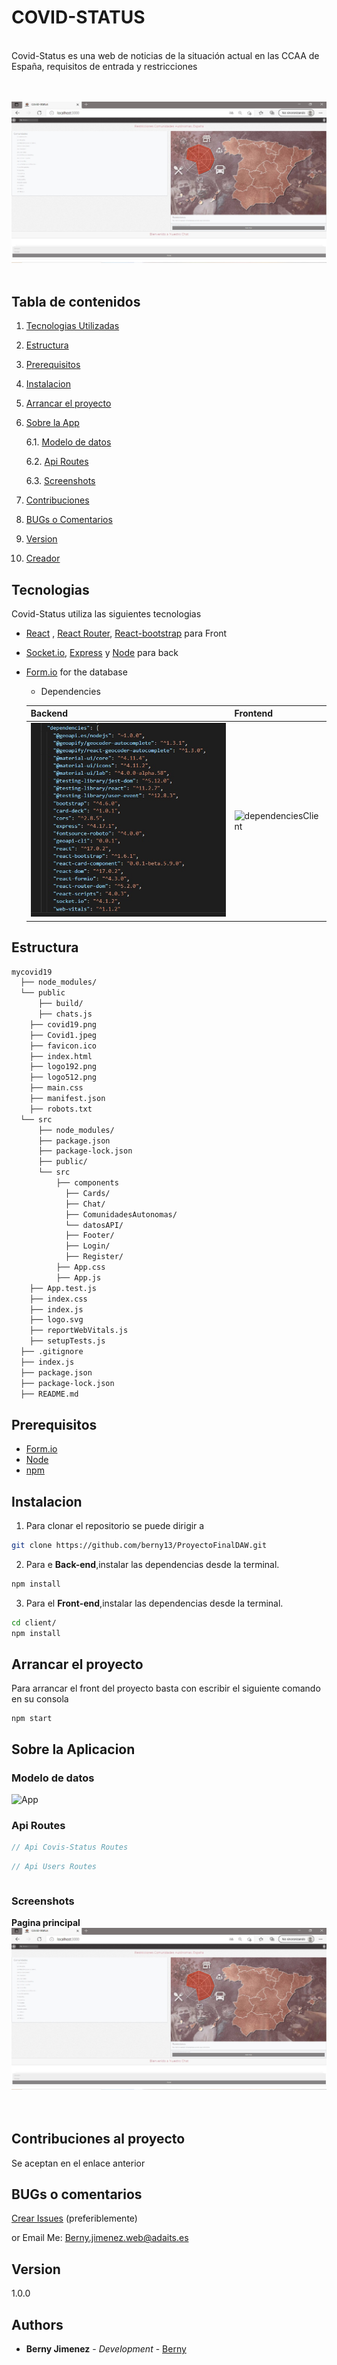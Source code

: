 # COVID-STATUS


</br>
Covid-Status es una web de noticias de la situación actual en las CCAA de España, requisitos de entrada y restricciones
</br>
</br>
</br>

![App](./imagenes/completo.jpg)
</br>
</br>

## Tabla de contenidos

1. [Tecnologias Utilizadas](#techs)
2. [Estructura](#filesStr)
3. [Prerequisitos](#pre)
4. [Instalacion](#installing)
5. [Arrancar el proyecto](#start)
6. [Sobre la  App](#app)

    6.1. [Modelo de datos](#models)

    6.2. [Api Routes](#apiroutes)

    6.3. [Screenshots](#screens)
7. [Contribuciones](#contributing)
8. [BUGs o Comentarios](#bugs)
9. [Version](#version)
10. [Creador](#autors)


<a name="techs"></a>

## Tecnologias

Covid-Status utiliza las siguientes tecnologias

- [React](https://reactjs.org) ,  [React Router](https://reacttraining.com/react-router/), [React-bootstrap](https://react-bootstrap.github.io/) para Front

- [Socket.io](https://socket.io/), [Express](http://expressjs.com/) y [Node](https://nodejs.org/en/) para back

- [Form.io](https://www.form.io/) for the database

  

  - Dependencies

  | **Backend**                                          | Frontend                                             |
  | ---------------------------------------------------- | ---------------------------------------------------- |
  | ![dependenciesServer](./imagenes/dependencias.jpg) | ![dependenciesClient](./imagenes.dependenciasback.jpg) |



<a name="filesStr"></a>

## Estructura

```bash
mycovid19
  ├── node_modules/
  └── public
      ├── build/
      ├── chats.js
	├── covid19.png
	├── Covid1.jpeg
	├── favicon.ico
	├── index.html
	├── logo192.png
	├── logo512.png
	├── main.css
	├── manifest.json
	├── robots.txt
  └── src
      ├── node_modules/
      ├── package.json
      ├── package-lock.json
      ├── public/
      └── src
          ├── components
            ├── Cards/
            ├── Chat/
            ├── ComunidadesAutonomas/
            └── datosAPI/
            ├── Footer/
            ├── Login/
            ├── Register/
          ├── App.css
          ├── App.js
	├── App.test.js
	├── index.css
	├── index.js
	├── logo.svg
	├── reportWebVitals.js
	├── setupTests.js
  ├── .gitignore
  ├── index.js
  ├── package.json
  ├── package-lock.json
  ├── README.md
```




<a name="pre"></a>

## Prerequisitos

- [Form.io](https://www.form.io/)
- [Node](https://nodejs.org/en/download/)
- [npm](https://nodejs.org/en/download/package-manager/)


<a name="installing"></a>

## Instalacion

1. Para clonar el repositorio se puede dirigir a 
```bash
git clone https://github.com/berny13/ProyectoFinalDAW.git
```

2. Para e **Back-end**,instalar las dependencias desde la terminal.
```bash
npm install
```

3. Para el **Front-end**,instalar las dependencias desde la terminal.
```bash
cd client/
npm install
```


<a name="start"></a>

## Arrancar el proyecto

Para arrancar el front del proyecto basta con escribir el siguiente comando en su consola

```
npm start
```

<a name="app"></a>

## Sobre la Aplicacion


<a name="models"></a>

### Modelo de datos

![App](./imagenes/diagrama.png)




<a name="apiroutes"></a>

### Api Routes
```javascript
// Api Covis-Status Routes
```

```javascript
// Api Users Routes
```

```javascript
```

<a name="screens"></a>

### Screenshots

**Pagina principal**
![App](./imagenes/completo.jpg)
</br>
</br>
</br>

## Contribuciones al proyecto

Se aceptan en el enlace anterior


<a name="bugs"></a>

## BUGs o comentarios

[Crear Issues](https://github.com/berny13/ProyectoFinalDAW/issues) (preferiblemente)

or Email Me: Berny.jimenez.web@adaits.es 

<a name="version"></a>

## Version

1.0.0

<a name="autors"></a>

## Authors

- **Berny Jimenez** - _Development_ - [Berny](https://github.com/berny13)
